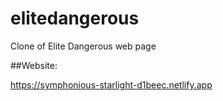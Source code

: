 # elitedangerous
Clone of Elite Dangerous web page

##Website: 

https://symphonious-starlight-d1beec.netlify.app
